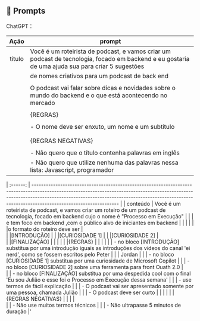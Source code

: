 ## 🧠 Prompts


ChatGPT：

|   Ação   | prompt                                                                                                                                                                                                                                                                         |
| :------: | ------------------------------------------------------------------------------------------------------------------------------------------------------------------------------------------------------------------------------------------------------------------------------ |
|  título  | Você é um roteirista de podcast, e vamos criar um podcast de tecnologia, focado em backend e eu gostaria de uma ajuda sua para criar 5 sugestões  |
|          |de nomes criativos para um podcast de back end                                                                                                     |
|          |                                                                                                                                                   |
|          |O podcast vai falar sobre dicas e novidades sobre o mundo do backend e o que está acontecendo no mercado                                           |
|          |                                                                                                                                                   |
|          |{REGRAS}                                                                                                                                           | 
|          |                                                                                                                                                   | 
|          |- O nome deve ser enxuto, um nome e um subtítulo                                                                                                   |
|          |                                                                                                                                                   | 
|          |                                                                                                                                                   |
|          |{REGRAS NEGATIVAS}                                                                                                                                 |   
|          |                                                                                                                                                   | 
|          |- Não quero que o título contenha palavras em inglês                                                                                               |    
|          |- Não quero que utilize nenhuma das palavras nessa lista: Javascript, programador                                                                  |       





| :------: | ------------------------------------------------------------------------------------------------------------------------------------------------------------------------------------------------------------------------------------------------------------------------------ |                                  | conteúdo | Você é um roteirista de podcast, e vamos criar um  roteiro de um podcast de tecnologia, focado em backend cujo o nome é "Processo em Execução" |
|          |  e tem foco em backend ,com o público alvo de iniciantes em backend                                                                            |
|          |                                                                                                                                                |
|          |o formato do roteiro deve ser                                                                                                                   |  
|          |[INTRODUÇÃO]                                                                                                                                    |
|          |[CURIOSIDADE 1]                                                                                                                                 |
|          |[CURIOSIDADE 2]                                                                                                                                 |      
|          |[FINALIZAÇÃO]                                                                                                                                   |
|          |                                                                                                                                                |
|          |{REGRAS}                                                                                                                                        | 
|          |                                                                                                                                                |
|          | - no bloco [INTRODUÇÃO] substitua por uma introdução iguais as introduções dos vídeos do canal 'ei nerd', como se fossem escritos pelo Peter   | 
|          |   Jordan                                                                                                                                       |
|          | - no bloco [CURIOSIDADE 1] substitua por uma curiosidade de Microsoft Copilot                                                                  |
|          | - no bloco [CURIOSIDADE 2] sobre uma ferramenta para front Ouath 2.0                                                                           |   
|          | - no bloco [FINALIZAÇÃO] substitua por uma despedida cool com o final 'Eu sou Julião e esse foi o Processo em Execução dessa semana'           |
|          | - use termos de fácil explicação                                                                                                               |
|          | - O podcast vai ser apresentado somente por uma pessoa, chamada Julião                                                                         |
|          | - O podcast deve ser curto                                                                                                                     |
|          |                                                                                                                                                | 
|          | {REGRAS NEGATIVAS}                                                                                                                             | 
|          |                                                                                                                                                |  
|          | - Não use muitos termos técnicos                                                                                                               | 
|          | - Não ultrapasse 5 minutos de duração                                                                                                          |'       

